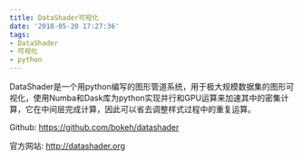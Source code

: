 ```yaml
---
title: DataShader可视化
date: '2018-05-20 17:27:36'
tags: 
- DataShader
- 可视化
- python
---
```

DataShader是一个用python编写的图形管道系统，用于极大规模数据集的图形可视化，使用Numba和Dask库为python实现并行和GPU运算来加速其中的密集计算，它在中间层完成计算，因此可以省去调整样式过程中的重复运算。

Github: https://github.com/bokeh/datashader

官方网站: http://datashader.org

